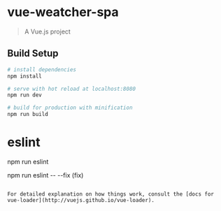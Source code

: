# vue-weatcher-spa

> A Vue.js project

## Build Setup

``` bash
# install dependencies
npm install

# serve with hot reload at localhost:8080
npm run dev

# build for production with minification
npm run build
```

# eslint
npm run eslint

npm run eslint -- --fix (fix)
```

For detailed explanation on how things work, consult the [docs for vue-loader](http://vuejs.github.io/vue-loader).
